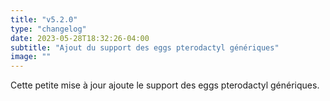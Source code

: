 ```yaml
---
title: "v5.2.0"
type: "changelog"
date: 2023-05-28T18:32:26-04:00
subtitle: "Ajout du support des eggs pterodactyl génériques"
image: ""
---
```


Cette petite mise à jour ajoute le support des eggs pterodactyl génériques.